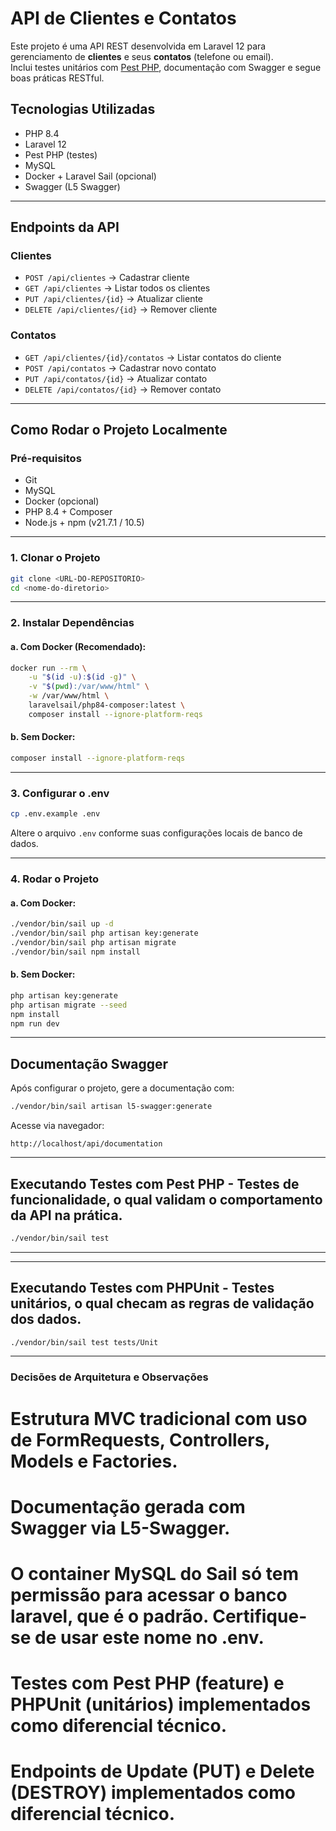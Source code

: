 # API de Clientes e Contatos

Este projeto é uma API REST desenvolvida em Laravel 12 para gerenciamento de **clientes** e seus **contatos** (telefone ou email).  
Inclui testes unitários com [Pest PHP](https://pestphp.com), documentação com Swagger e segue boas práticas RESTful.

## Tecnologias Utilizadas

- PHP 8.4
- Laravel 12
- Pest PHP (testes)
- MySQL
- Docker + Laravel Sail (opcional)
- Swagger (L5 Swagger)

---

## Endpoints da API

### Clientes

- `POST /api/clientes` → Cadastrar cliente  
- `GET /api/clientes` → Listar todos os clientes  
- `PUT /api/clientes/{id}` → Atualizar cliente  
- `DELETE /api/clientes/{id}` → Remover cliente  

### Contatos

- `GET /api/clientes/{id}/contatos` → Listar contatos do cliente  
- `POST /api/contatos` → Cadastrar novo contato  
- `PUT /api/contatos/{id}` → Atualizar contato  
- `DELETE /api/contatos/{id}` → Remover contato  

---

## Como Rodar o Projeto Localmente

### Pré-requisitos

- Git
- MySQL
- Docker (opcional)
- PHP 8.4 + Composer
- Node.js + npm (v21.7.1 / 10.5)

---

### 1. Clonar o Projeto

```bash
git clone <URL-DO-REPOSITORIO>
cd <nome-do-diretorio>
```

---

### 2. Instalar Dependências

#### a. Com Docker (Recomendado):

```bash
docker run --rm \
    -u "$(id -u):$(id -g)" \
    -v "$(pwd):/var/www/html" \
    -w /var/www/html \
    laravelsail/php84-composer:latest \
    composer install --ignore-platform-reqs
```

#### b. Sem Docker:

```bash
composer install --ignore-platform-reqs
```

---

### 3. Configurar o .env

```bash
cp .env.example .env
```

Altere o arquivo `.env` conforme suas configurações locais de banco de dados.

---

### 4. Rodar o Projeto

#### a. Com Docker:

```bash
./vendor/bin/sail up -d
./vendor/bin/sail php artisan key:generate
./vendor/bin/sail php artisan migrate 
./vendor/bin/sail npm install
```

#### b. Sem Docker:

```bash
php artisan key:generate
php artisan migrate --seed
npm install
npm run dev
```

---

## Documentação Swagger

Após configurar o projeto, gere a documentação com:

```bash
./vendor/bin/sail artisan l5-swagger:generate
```

Acesse via navegador:

```
http://localhost/api/documentation
```

---

## Executando Testes com Pest PHP - Testes de funcionalidade, o qual validam o comportamento da API na prática.

```bash
./vendor/bin/sail test
```

---

---

## Executando Testes com PHPUnit - Testes unitários, o qual checam as regras de validação dos dados.

```bash
./vendor/bin/sail test tests/Unit
```

---

### Decisões de Arquitetura e Observações

# Estrutura MVC tradicional com uso de FormRequests, Controllers, Models e Factories.

# Documentação gerada com Swagger via L5-Swagger.

# O container MySQL do Sail só tem permissão para acessar o banco laravel, que é o padrão. Certifique-se de usar este nome no .env.

# Testes com Pest PHP (feature) e PHPUnit (unitários) implementados como diferencial técnico.

# Endpoints de Update (PUT) e Delete (DESTROY) implementados como diferencial técnico.

